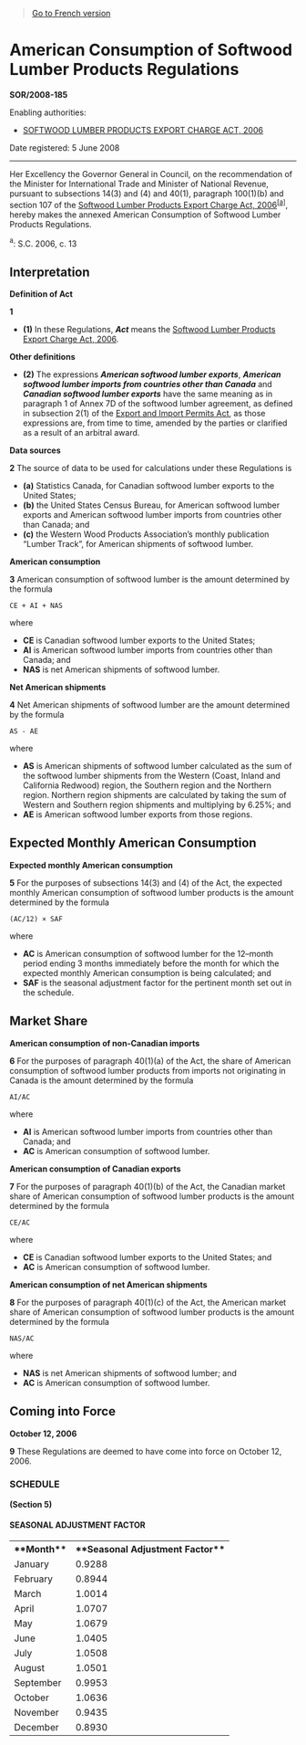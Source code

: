 > [Go to French version](/fr/Règlements/Décrets,%20ordonnances%20et%20règlements%20statutaires/2008/185.md)

# American Consumption of Softwood Lumber Products Regulations

**SOR/2008-185**

Enabling authorities: 
- [SOFTWOOD LUMBER PRODUCTS EXPORT CHARGE ACT, 2006](/en/Acts/Statutes%20of%20Canada/2006/c.%2013.md)

Date registered: 5 June 2008

----------

Her Excellency the Governor General in Council, on the recommendation of the Minister for International Trade and Minister of National Revenue, pursuant to subsections 14(3) and (4) and 40(1), paragraph 100(1)(b) and section 107 of the [Softwood Lumber Products Export Charge Act, 2006](/en/Acts/Statutes%20of%20Canada/2006/c.%2013.md)<sup><a href='#fn_609208-E_hq_1198'>[a]</a></sup>, hereby makes the annexed American Consumption of Softwood Lumber Products Regulations.

<a name='fn_609208-E_hq_1198'><sup>a</sup></a>: S.C. 2006, c. 13<br />




## Interpretation



**Definition of Act**

**1** 

- **(1)** In these Regulations, ***Act*** means the [Softwood Lumber Products Export Charge Act, 2006](/en/Acts/Statutes%20of%20Canada/2006/c.%2013.md).

**Other definitions**

- **(2)** The expressions ***American softwood lumber exports***, ***American softwood lumber imports from countries other than Canada*** and ***Canadian softwood lumber exports*** have the same meaning as in paragraph 1 of Annex 7D of the softwood lumber agreement, as defined in subsection 2(1) of the [Export and Import Permits Act](/en/Acts/Revised%20Statutes%20of%20Canada/E/E-19.md), as those expressions are, from time to time, amended by the parties or clarified as a result of an arbitral award.




**Data sources**

**2** The source of data to be used for calculations under these Regulations is
- **(a)** Statistics Canada, for Canadian softwood lumber exports to the United States;
- **(b)** the United States Census Bureau, for American softwood lumber exports and American softwood lumber imports from countries other than Canada; and
- **(c)** the Western Wood Products Association’s monthly publication “Lumber Track”, for American shipments of softwood lumber.




**American consumption**

**3** American consumption of softwood lumber is the amount determined by the formula
```
CE + AI + NAS
```
where
- **CE** is Canadian softwood lumber exports to the United States;
- **AI** is American softwood lumber imports from countries other than Canada; and
- **NAS** is net American shipments of softwood lumber.




**Net American shipments**

**4** Net American shipments of softwood lumber are the amount determined by the formula
```
AS - AE
```
where
- **AS** is American shipments of softwood lumber calculated as the sum of the softwood lumber shipments from the Western (Coast, Inland and California Redwood) region, the Southern region and the Northern region. Northern region shipments are calculated by taking the sum of Western and Southern region shipments and multiplying by 6.25%; and
- **AE** is American softwood lumber exports from those regions.




## Expected Monthly American Consumption



**Expected monthly American consumption**

**5** For the purposes of subsections 14(3) and (4) of the Act, the expected monthly American consumption of softwood lumber products is the amount determined by the formula
```
(AC/12) × SAF
```
where
- **AC** is American consumption of softwood lumber for the 12–month period ending 3 months immediately before the month for which the expected monthly American consumption is being calculated; and
- **SAF** is the seasonal adjustment factor for the pertinent month set out in the schedule.




## Market Share



**American consumption of non-Canadian imports**

**6** For the purposes of paragraph 40(1)(a) of the Act, the share of American consumption of softwood lumber products from imports not originating in Canada is the amount determined by the formula
```
AI/AC
```
where
- **AI** is American softwood lumber imports from countries other than Canada; and
- **AC** is American consumption of softwood lumber.




**American consumption of Canadian exports**

**7** For the purposes of paragraph 40(1)(b) of the Act, the Canadian market share of American consumption of softwood lumber products is the amount determined by the formula
```
CE/AC
```
where
- **CE** is Canadian softwood lumber exports to the United States; and
- **AC** is American consumption of softwood lumber.




**American consumption of net American shipments**

**8** For the purposes of paragraph 40(1)(c) of the Act, the American market share of American consumption of softwood lumber products is the amount determined by the formula
```
NAS/AC
```
where
- **NAS** is net American shipments of softwood lumber; and
- **AC** is American consumption of softwood lumber.




## Coming into Force



**October 12, 2006**

**9** These Regulations are deemed to have come into force on October 12, 2006.




### **SCHEDULE** 
**(Section 5)**
#### SEASONAL ADJUSTMENT FACTOR
<table>
<tr>
<th>**Month**</th>
<th>**Seasonal Adjustment Factor**</th>
</tr>
<tr>
<td>January</td>
<td>0.9288</td>
</tr>
<tr>
<td>February</td>
<td>0.8944</td>
</tr>
<tr>
<td>March</td>
<td>1.0014</td>
</tr>
<tr>
<td>April</td>
<td>1.0707</td>
</tr>
<tr>
<td>May</td>
<td>1.0679</td>
</tr>
<tr>
<td>June</td>
<td>1.0405</td>
</tr>
<tr>
<td>July</td>
<td>1.0508</td>
</tr>
<tr>
<td>August</td>
<td>1.0501</td>
</tr>
<tr>
<td>September</td>
<td>0.9953</td>
</tr>
<tr>
<td>October</td>
<td>1.0636</td>
</tr>
<tr>
<td>November</td>
<td>0.9435</td>
</tr>
<tr>
<td>December</td>
<td>0.8930</td>
</tr>
</table>



